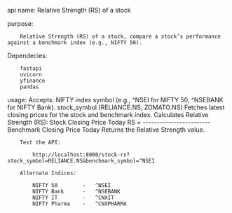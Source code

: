 api name: Relative Strength (RS) of a stock

purpose: 

        Relative Strength (RS) of a stock, compare a stock’s performance against a benchmark index (e.g., NIFTY 50).

Dependecies:
        
        fastapi 
        uvicorn 
        yfinance 
        pandas
        
usage:
        Accepts:
                NIFTY index symbol (e.g., ^NSEI for NIFTY 50, ^NSEBANK for NIFTY Bank).
                stock_symbol (RELIANCE.NS, ZOMATO.NS)
        Fetches latest closing prices for the stock and benchmark index.
        Calculates Relative Strength (RS):
                                        Stock Closing Price Today 
                                RS =   ------------------------
                                        Benchmark Closing Price Today
        Returns the Relative Strength value.

        Test the API:

            http://localhost:8000/stock-rs?stock_symbol=RELIANCE.NS&benchmark_symbol=^NSEI

        Alternate Indices:
        
            NIFTY 50        -   ^NSEI
            NIFTY Bank      - 	^NSEBANK
            NIFTY IT        -   ^CNXIT
            NIFTY Pharma    -   ^CNXPHARMA